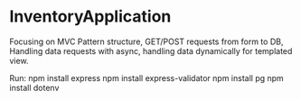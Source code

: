 # InventoryApplication
Focusing on MVC Pattern structure, GET/POST requests from form to DB, Handling data requests with async, handling data dynamically for templated view.

Run:
npm install express
npm install express-validator
npm install pg
npm install dotenv
